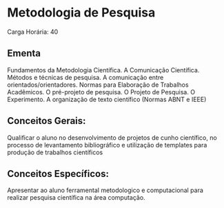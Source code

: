 # Metodologia de Pesquisa

Carga Horária: 40

## Ementa

Fundamentos da Metodologia Científica. A Comunicação Científica. Métodos e técnicas de pesquisa. A comunicação entre orientados/orientadores. Normas para Elaboração de Trabalhos Acadêmicos. O pré-projeto de pesquisa. O Projeto de Pesquisa. O Experimento. A organização de texto científico (Normas ABNT e IEEE)

## Conceitos Gerais:

Qualificar o aluno no desenvolvimento de projetos de cunho científico, no processo de levantamento bibliográfico e utilização de templates para produção de trabalhos científicos

## Conceitos Específicos:

Apresentar ao aluno ferramental metodologico e computacional para realizar pesquisa científica na área computação.
